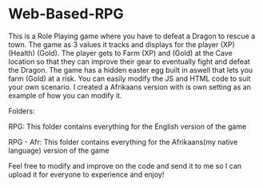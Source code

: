 # Web-Based-RPG

This is a Role Playing game where you have to defeat a Dragon to rescue a town. The game as 3 values it tracks and displays for the player (XP) (Health) (Gold). The player gets to Farm (XP) and (Gold) at the Cave location so that they can improve their gear to eventually fight and defeat the Dragon. The game has a hidden easter egg built in aswell that lets you farm (Gold) at a risk. You can easily modify the JS and HTML code to suit your own scenario. I created a Afrikaans version with is own setting as an example of how you can modify it.

Folders:

RPG: This folder contains everything for the English version of the game 

RPG - Afr: This folder contains everything for the Afrikaans(my native language) version of the game

Feel free to modify and improve on the code and send it to me so I can upload it for everyone to experience and enjoy!
